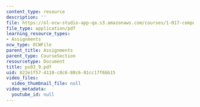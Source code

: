```yaml
---
content_type: resource
description: ''
file: https://ol-ocw-studio-app-qa.s3.amazonaws.com/courses/1-017-computing-and-data-analysis-for-environmental-applications-fall-2003/822e1f574110c8c688c681cc17f6bb15_ps03_9.pdf
file_type: application/pdf
learning_resource_types:
- Assignments
ocw_type: OCWFile
parent_title: Assignments
parent_type: CourseSection
resourcetype: Document
title: ps03_9.pdf
uid: 822e1f57-4110-c8c6-88c6-81cc17f6bb15
video_files:
  video_thumbnail_file: null
video_metadata:
  youtube_id: null
---
```


